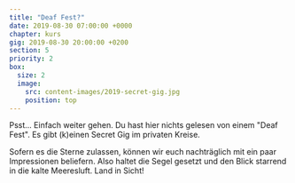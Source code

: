 ```yaml
---
title: "Deaf Fest?"
date: 2019-08-30 07:00:00 +0000
chapter: kurs
gig: 2019-08-30 20:00:00 +0200
section: 5
priority: 2
box:
  size: 2
  image:
    src: content-images/2019-secret-gig.jpg
    position: top
---
```

Psst... Einfach weiter gehen. Du hast hier nichts gelesen von einem "Deaf Fest". Es gibt (k)einen Secret Gig im privaten Kreise.

Sofern es die Sterne zulassen, können wir euch nachträglich mit ein paar Impressionen beliefern.
Also haltet die Segel gesetzt und den Blick starrend in die kalte Meeresluft. Land in Sicht!
